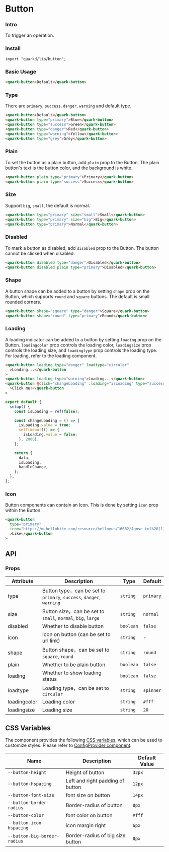 # Button

### Intro

To trigger an operation.

### Install

```tsx
import "quarkd/lib/button";
```

### Basic Usage

```html
<quark-button>Default</quark-button>
```

### Type

There are `primary`, `success`, `danger`, `warning` and default type.

```html
<quark-button>Default</quark-button>
<quark-button type="primary">Blue</quark-button>
<quark-button type="success">Green</quark-button>
<quark-button type="danger">Red</quark-button>
<quark-button type="warning">Yellow</quark-button>
<quark-button type="grey">Grey</quark-button>
```

### Plain

To set the button as a plain button, add `plain` prop to the Button. The plain button's text is the button color, and the background is white.

```html
<quark-button plain type="primary">Primary</quark-button>
<quark-button plain type="success">Success</quark-button>
```

### Size

Support `big`, `small`, the default is normal.

```html
<quark-button type="primary" size="small">Small</quark-button>
<quark-button type="primary" size="big">Big</quark-button>
<quark-button type="primary">Normal</quark-button>
```

### Disabled

To mark a button as disabled, add `disabled` prop to the Button. The button cannot be clicked when disabled.

```html
<quark-button disabled type="danger">Disabled</quark-button>
<quark-button disabled plain type="primary">Disabled</quark-button>
```

### Shape

A button shape can be added to a button by setting `shape` prop on the Button, which supports `round` and `square` buttons. The default is small rounded corners.

```html
<quark-button shape="square" type="danger">Square</quark-button>
<quark-button shape="round" type="primary">Round</quark-button>
```

### Loading

A loading indicator can be added to a button by setting `loading` prop on the Button. `loadingcolor` prop controls the loading color, `loadingsize` prop controls the loading size, and `loadingtype` prop controls the loading type. For loading, refer to the loading component.

```html
<quark-button loading type="danger" loadtype="circular"
  >Loading...</quark-button
>
<quark-button loading type="warning">Loading...</quark-button>
<quark-button @click="changeLoading" :loading="isLoading" type="success"
  >Click me!</quark-button
>
```

```js
export default {
  setup() {
    const isLoading = ref(false);

    const changeLoading = () => {
      isLoading.value = true;
      setTimeout(() => {
        isLoading.value = false;
      }, 2000);
    };

    return {
      data,
      isLoading,
      handleChange,
    };
  },
};
```

### Icon

Button components can contain an Icon. This is done by setting `icon` prop within the Button.

```html
<quark-button
  type="primary"
  icon="https://m.hellobike.com/resource/helloyun/16682/Agnve_tel%20(1).png"
  >Like</quark-button
>
```

## API

### Props

| Attribute    | Description                                                          | Type      | Default   |
| ------------ | -------------------------------------------------------------------- | --------- | --------- |
| type         | Button type，can be set to `primary`, `success`, `danger`, `warning` | `string`  | `primary` |
| size         | Button size，can be set to `small`, `normal`, `big`, `large`         | `string`  | `normal`  |
| disabled     | Whether to disable button                                            | `boolean` | `false`   |
| icon         | Icon on button (can be set to url link)                              | `string`  | -         |
| shape        | Button shape，can be set to `square`, `round`                        | `string`  | `round`   |
| plain        | Whether to be plain button                                           | `boolean` | `false `  |
| loading      | Whether to show loading status                                       | `boolean` | `false`   |
| loadtype     | Loading type，can be set to `circular`                               | `string`  | `spinner` |
| loadingcolor | Loading color                                                        | `string`  | `#fff`    |
| loadingsize  | Loading size                                                         | `string`  | `20`      |

## CSS Variables

The component provides the following [CSS variables](https://developer.mozilla.org/zh-CN/docs/Web/CSS/Using_CSS_custom_properties), which can be used to customize styles. Please refer to [ConfigProvider component](#/zh-CN/guide/theme).

| Name                     | Description                      | Default Value |
| ------------------------ | -------------------------------- | ------------- |
| `--button-height`        | Height of button                 | `32px`        |
| `--button-hspacing`      | Left and right padding of button | `12px`        |
| `--button-font-size`     | font size on button              | `14px`        |
| `--button-border-radius` | Border-radius of button          | `8px`         |
| `--button-color`         | font color on button             | `#fff`        |
| `--button-icon-hspacing` | icon margin right                | `6px`         |
| `--button-big-border-radius` | Border-radius of big size button                | `8px`         |
